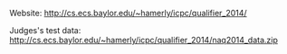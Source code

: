 Website: http://cs.ecs.baylor.edu/~hamerly/icpc/qualifier_2014/

Judges's test data: http://cs.ecs.baylor.edu/~hamerly/icpc/qualifier_2014/naq2014_data.zip
